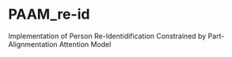 # PAAM_re-id
Implementation of Person Re-Identidification Constrained by Part-Alignmentation Attention Model
